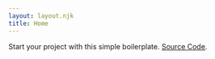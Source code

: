 ```yaml
---
layout: layout.njk
title: Home
---
```

<p>Start your project with this simple boilerplate. <a href="https://github.com/0adk/11ty-netlify-starter" target="_blank">Source Code</a>.</p>
